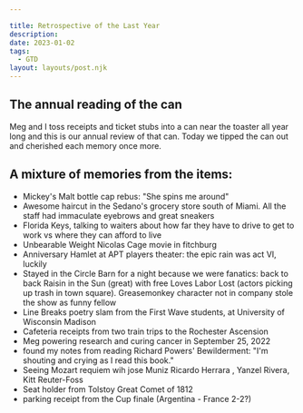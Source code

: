 ```yaml
---

title: Retrospective of the Last Year  
description:
date: 2023-01-02
tags:
  - GTD
layout: layouts/post.njk
---
```


## The annual reading of the can
Meg and I toss receipts and ticket stubs into a can near the toaster all year long and this is our annual review of that can. Today we tipped the can out and cherished each memory once more.  
 
## A mixture of memories from the items: 
* Mickey's Malt bottle cap rebus: "She spins me around" 
* Awesome haircut in the Sedano's grocery store south of Miami. All the staff had immaculate eyebrows and great sneakers
* Florida Keys,  talking to waiters about    how far they have to drive to get to work vs where they can afford to live
* Unbearable Weight Nicolas Cage movie in fitchburg
* Anniversary Hamlet at APT players theater: the epic rain was act VI, luckily
* Stayed in the Circle Barn for a night because we were fanatics: back to back Raisin in the Sun (great) with free Loves Labor Lost (actors picking up trash in town square).  Greasemonkey character not in company stole the show as funny fellow
* Line Breaks poetry slam from the First Wave students, at University of Wisconsin Madison
* Cafeteria receipts from two train trips to the Rochester Ascension 
* Meg powering research and curing cancer in September 25, 2022
* found my notes from reading Richard Powers' Bewilderment: "I'm shouting and crying as I read this book."
* Seeing Mozart requiem wih jose Muniz Ricardo Herrara , Yanzel Rivera, Kitt Reuter-Foss
* Seat holder from Tolstoy Great Comet of 1812
* parking receipt from the Cup finale (Argentina - France 2-2?)